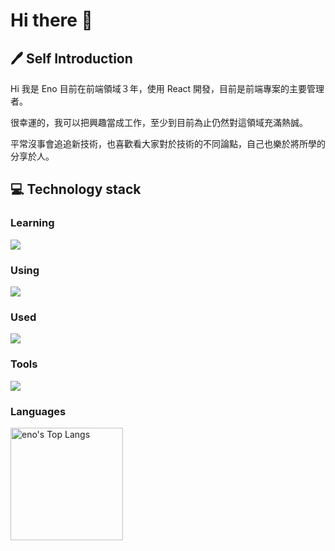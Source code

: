 # Hi there 👋

## 🖊️ Self Introduction

Hi 我是 Eno
目前在前端領域３年，使用 React 開發，目前是前端專案的主要管理者。

很幸運的，我可以把興趣當成工作，至少到目前為止仍然對這領域充滿熱誠。

平常沒事會追追新技術，也喜歡看大家對於技術的不同論點，自己也樂於將所學的分享於人。

## 💻 Technology stack

### Learning

![](https://skillicons.dev/icons?i=python,mysql,nextjs,threejs,blender&theme=dark&perline=6)

### Using

![](https://skillicons.dev/icons?i=react,astro,ts,js,html,css,jquery,tailwind,vite,vitest,pnpm,docker,vercel,cloudflare,aws&theme=dark&perline=6)

### Used

![](https://skillicons.dev/icons?i=bootstrap,gulp,npm,yarn,&theme=dark&perline=6)

### Tools

![](https://skillicons.dev/icons?i=figma,ai,vscode&theme=dark&perline=6)

### Languages

<a href="https://github.com/enohuang3108"><img height="180em" src="https://github-readme-stats.vercel.app/api/top-langs/?username=enohuang3108&layout=compact&hide=vba,html&langs_count=5&theme=transparent" alt="eno's Top Langs" /></a>
